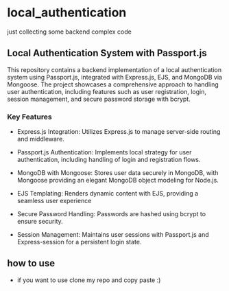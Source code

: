 # local_authentication
just collecting some backend complex code 

## Local Authentication System with Passport.js

This repository contains a backend implementation of a local authentication system using Passport.js, integrated with Express.js, EJS, and MongoDB via Mongoose. The project showcases a comprehensive approach to handling user authentication, including features such as user registration, login, session management, and secure password storage with bcrypt.

### Key Features
 - Express.js Integration: Utilizes Express.js to manage server-side routing and middleware.

 - Passport.js Authentication: Implements local strategy for user authentication, including handling of login and registration flows.

  - MongoDB with Mongoose: Stores user data securely in MongoDB, with Mongoose providing an elegant MongoDB object modeling for Node.js.
  
  - EJS Templating: Renders dynamic content with EJS, providing a seamless user experience

 - Secure Password Handling: Passwords are hashed using bcrypt to ensure security.

 -  Session Management: Maintains user sessions with Passport.js and Express-session for a persistent login state.

 ## how to use
 - if you want to use clone my repo and copy paste :)
